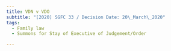 ```yaml
---
title: VDN v VDO
subtitle: "[2020] SGFC 33 / Decision Date: 20\_March\_2020"
tags:
  - Family law
  - Summons for Stay of Executive of Judgement/Order

---
```

